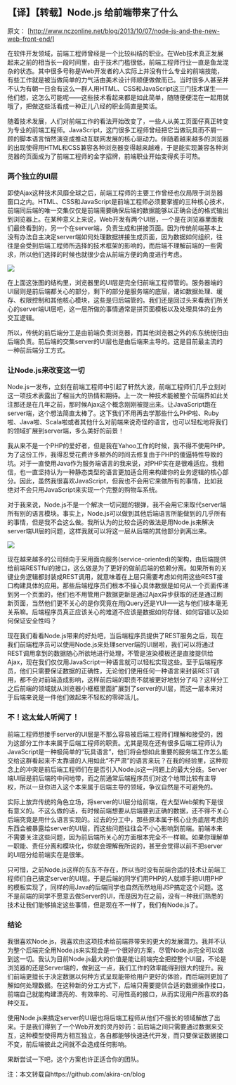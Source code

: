 ## 【译】【转载】Node.js 给前端带来了什么

原文： [http://www.nczonline.net/blog/2013/10/07/node-js-and-the-new-web-front-end/]

在软件开发领域，前端工程师曾经是一个比较纠结的职业。在Web技术真正发展起来之前的相当长一段时间里，由于技术门槛很低，前端工程师行业一直是鱼龙混杂的状态。其中很多号称是Web开发者的人实际上并没有什么专业的前端技能，有些工作就是被当做简单的力气活由美术设计师顺便做做而已。当时很多人甚至并不认为有朝一日会有这么一群人用HTML、CSS和JavaScript这三门技术谋生——他们想，这怎么可能呢——这些技术看起来都是如此简单，随随便便混在一起用就哦了，把做这些活看成一种正儿八经的职业简直是笑话。

随着技术发展，人们对前端工作的看法开始改变了，一些人从美工页面仔真正转变为专业的前端工程师。JavaScript，这门很多工程师曾经把它当做玩具而不屑一顾的脚本语言悄然演变成推动互联网发展的核心驱动力。伴随着越来越多的浏览器的出现使得用HTML和CSS兼容各种浏览器变得越来越难，于是能实现兼容各种浏览器的页面成为了前端工程师的金字招牌，前端职业开始变得炙手可热。

<!--more-->

### 两个独立的UI层

即使Ajax这种技术风靡全球之后，前端工程师的主要工作曾经也仅局限于浏览器窗口之内。HTML、CSS和JavaScript是前端工程师必须要掌握的三种核心技术，前端同后端的唯一交集仅仅是前端需要确保后端的数据能够以正确合适的格式输出到浏览器上。在某种意义上来说，Web开发有两个UI层，一个是在浏览器里面我们最终看到的，另一个在server端，负责生成和拼接页面。因为传统前端基本上没有办法自主决定server端如何处理数据拼接生成页面，因为数据如何组织，往往是会受到后端工程师所选择的技术框架的影响的，而后端不理解前端的一些需求，所以他们选择的时候也就很少会从前端方便的角度进行考虑。

<img src="http://www.nczonline.net/blog/wp-content/uploads/2013/10/nodejs1.png"/>

在上面这张图的结构里，浏览器里的UI层是完全归前端工程师管的。服务器端的UI层则是前后端都关心的部分，剩下的部分是服务端的底层，诸如数据处理、缓存、权限控制和其他核心模块，这些是归后端管的。我们还是回过头来看我们所关心的server端UI层吧，这一层所做的事情通常是拼页面模板以及处理具体的业务交互逻辑。

所以，传统的前后端分工是由前端负责浏览器，而其他浏览器之外的东东统统归由后端负责。前后端的交集server的UI层也是由后端来主导的。这是目前最主流的一种前后端分工方式。

### 让Node.js来改变这一切

Node.js一发布，立刻在前端工程师中引起了轩然大波，前端工程师们几乎立刻对这一项技术表露出了相当大的热情和期待。上一次一种技术能被整个前端界如此关注那还是在几年之前，那时候Ajax这个概念刚刚被提出来。让JavaScript跑在server端，这个想法简直太棒了。这下我们不用再去学那些什么PHP啦、Ruby啦、Java啦、Scala啦或者其他什么对前端来说奇怪的语言，也可以轻松地将我们的领域扩展到server端，多么美好的前景！

我从来不是一个PHP的爱好者，但是我在Yahoo工作的时候，我不得不使用PHP。为了这份工作，我得忍受花费许多额外的时间去修复由于PHP的傻逼特性导致的坑。对于一直使用Java作为服务端语言的我来说，对PHP实在是很难适应。我相信，也一直坚持认为一种静态类型的语言更加适合用来构建你的业务逻辑的核心部分。因此，虽然我很喜欢JavaScript，但我也不会用它来做所有的事情，比如我绝对不会只用JavaScript来实现一个完整的购物车系统。

对于我来说，Node.js不是一个解决一切问题的银弹，我不会用它来取代server端所有别的语言模块。事实上，Node.js可以做到其他后端语言所能做到的几乎所有的事情，但是我不会这么做。我所认为的比较合适的做法是用Node.js来解决server端UI层的问题，这样我就可以将这一层从后端的其他部分剥离出来。

<img src="http://www.nczonline.net/blog/wp-content/uploads/2013/10/nodejs2.png"/>

现在越来越多的公司倾向于采用面向服务(service-oriented)的架构，由后端提供给前端RESTful的接口，这么做是为了更好的做前后端的依赖分离。如果所有的关键业务逻辑都封装成REST调用，就意味着在上层只需要考虑如何用这些REST接口构建具体的应用。那些后端程序员们根本不操心具体数据是如何从一个页面传递到另一个页面的，他们也不用管用户数据更新是通过Ajax异步获取的还是通过刷新页面，当然他们更不关心的是你究竟在用jQuery还是YUI——这与他们根本毫无关系嘛。后端程序员真正应该关心的难道不应该是数据如何存储、如何容错以及如何保证安全性吗？

现在我们看看Node.js带来的好处吧，当后端程序员提供了REST服务之后，现在我们前端程序员可以使用Node.js来处理server端的UI层啦，我们可以将通过REST调用拿到的数据随心所欲地进行处理，不管是渲染模板还是直接提供给Ajax，现在我们仅仅用JavaScript一种语言就可以轻松实现这些。至于后端程序员，他们只需要保证数据的正确性，无论他们使用任何一种语言来封装REST调用，都不会对前端造成影响，这样前后端的职责不就被更好地划分了吗？这样分工之后前端的领域就从浏览器小框框里面扩展到了server的UI层，而这一层本来对于后端来说是一件他们做起来不轻松的零碎活儿。

### 不！这太耸人听闻了！

前端工程师想接手server的UI层是不那么容易被后端工程师们理解和接受的，因为这部分工作本来属于后端工程师的职责。尤其是现在还有很多后端工程师认为JavaScript是一种极简单的“玩具语言”，他们将会想如此重要的服务端工作怎么能交给这群看起来不太靠谱的人用如此“不严肃”的语言来玩？在我的经验里，这种观念上的冲突是前后端工程师们在是否引入Node.js这一问题上的最大分歧。Server端UI层是前后端的中间地带，而之前通常后端程序员们对这个地带比较有主导权，所以一旦你进入这个本来属于后端主导的领域，争议自然是不可避免的。

实际上放弃传统的角色立场，将server的UI层分给前端，在大型Web架构下是很有意义的。不这么做的话，有时候前端想要从后端要到正确的数据，还不得不关心后端究竟是用什么语言实现的。过去的分工中，那些原本属于核心业务底层考虑的东西会被暴露给server的UI层，而这些问题往往会不小心影响到前端。前端本来不需要关注这些问题，因为前后端所关心的方面根本完全不一样嘛。如果你理解单一职能、责任分离和模块化，你就会理解我所说的，甚至会觉得以前不把server的UI层分给前端实在是很笨。

只可惜，之前Node.js这样的东东不存在，所以当时没有前端合适的技术让前端工程师们自己搞定server的UI层。于是后端的同学们用PHP的人就顺手把UI用PHP的模板实现了，同样的用Java的后端同学也自然而然地用JSP搞定这个问题。这不是前端的同学不愿意去做Server的UI，而是因为在之前，没有一种我们熟悉的技术让我们能够搞定这些事情，但是现在不一样了，我们有Node.js了。

### 结论

我很喜欢Node.js，我喜欢由这项技术给前端界带来的更大的发展潜力。我并不认为整个后端完全用Node.js来实现会是一个很好的方案，尽管Node.js完全可以做到这一切。我认为目前Node.js最大的价值是能让前端完全把控整个UI层，不论是浏览器的还是Server端的，做到这一点，我们工作的效率能得到很大的提升。我们前端更擅长于决定数据以何种方式呈现能带给用户更好的体验，而后端则更加了解如何处理数据。在这种新的分工方式下，后端只需要提供合适的数据操作接口，前端自己就能构建漂亮的、有效率的、可用性高的接口，从而实现用户所喜欢的各种交互。

使用Node.js来搞定server的UI层也将后端工程师从他们不擅长的领域解放了出来。于是我们得到了一个Web开发的灵丹妙药：前后端之间只需要通过数据来交互，这种模型使得两方相互独立，各自都能够快速迭代开发，而只要保证数据接口不变，前后端彼此之间就不会造成任何影响。

果断尝试一下吧，这个方案也许正适合你的团队。

注：本文转载自https://github.com/akira-cn/blog
